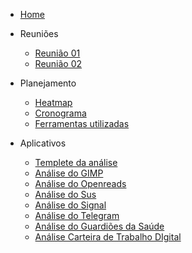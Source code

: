* [Home](/)

* Reuniões
  - [Reunião 01](reunioes/ata01.md)
  - [Reunião 02](reunioes/ata02.md)


* Planejamento 
  - [Heatmap]()
  - [Cronograma](planejamento/Cronograma.md)
  - [Ferramentas utilizadas](planejamento/ferramentas.md)
 
* Aplicativos
  - [Templete da análise](aplicativos/Templete_Analise.md)
  - [Análise do GIMP](aplicativos/analise_GIMP.md)
  - [Análise do Openreads](aplicativos/analise_Openreads.md)
  - [Análise do Sus](aplicativos/analise_sus.md)
  - [Análise do Signal](aplicativos/analise_Signal.md)
  - [Análise do Telegram](aplicativos/analise_Telegram.md)
  - [Análise do Guardiões da Saúde](aplicativos/analise_Guardioes.md)
  - [Análise Carteira de Trabalho DIgital](aplicativos/analise_carteiradigitaldetrabalho.md)
